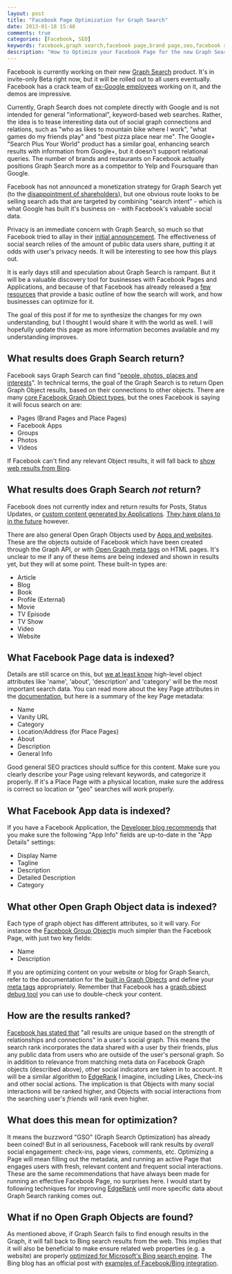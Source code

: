 ```yaml
---
layout: post
title: "Facebook Page Optimization for Graph Search"
date: 2013-01-18 15:48
comments: true
categories: [Facebook, SEO]
keywords: facebook,graph search,facebook page,brand page,seo,facebook search,open graph search,graph search rank
description: "How to Optimize your Facebook Page for the new Graph Search"
---
```


Facebook is currently working on their new [Graph Search](https://www.facebook.com/about/graphsearch) product. It's in invite-only Beta right now, but it will be rolled out to all users eventually. Facebook has a crack team of [ex-Google employees](http://techcrunch.com/2013/01/15/here-is-the-ex-googler-dream-team-that-led-facebooks-new-graph-search-tool/) working on it, and the demos are impressive.

Currently, Graph Search does not complete directly with Google and is not intended for general "informational", keyword-based web searches. Rather, the idea is to tease interesting data out of social graph connections and relations, such as "who as likes to mountain bike where I work", "what games do my friends play" and "best pizza place near me". The Google+ "Search Plus Your World" product has a similar goal, enhancing search results with information from Google+, but it doesn't support relational queries. The number of brands and restaurants on Facebook actually positions Graph Search more as a competitor to Yelp and Foursquare than Google.

Facebook has not announced a monetization strategy for Graph Search yet (to the [disappointment of shareholders](http://beta.fool.com/mariecabural/2013/01/18/facebook-graph-search-fails-impress-threatens-yelp/21787/)), but one obvious route looks to be selling search ads that are targeted by combining "search intent" - which is what Google has built it's business on - with Facebook's valuable social data.

Privacy is an immediate concern with Graph Search, so much so that Facebook tried to allay in their [initial announcement](http://newsroom.fb.com/News/562/Introducing-Graph-Search-Beta). The effectiveness of social search relies of the amount of public data users share, putting it at odds with user's privacy needs. It will be interesting to see how this plays out.

It is early days still and speculation about Graph Search is rampant. But it will be a valuable discovery tool for businesses with Facebook Pages and Applications, and because of that Facebook has already released a [few](https://developers.facebook.com/blog/post/2013/01/16/platform-updates--operation-developer-love/) [resources](http://www.facebook-studio.com/news/item/introducing-graph-search-help-people-discover-your-business) that provide a basic outline of how the search will work, and how businesses can optimize for it.

 The goal of this post if for me to synthesize the changes for my own understanding, but I thought I would share it with the world as well. I will hopefully update this page as more information becomes available and my understanding improves.

 <!-- more -->

## What results does Graph Search return?

 Facebook says Graph Search can find "[people, photos, places and interests](http://newsroom.fb.com/News/562/Introducing-Graph-Search-Beta)". In technical terms, the goal of the Graph Search is to return Open Graph Object results, based on their connections to other objects. There are many [core Facebook Graph Object types](https://developers.facebook.com/docs/reference/api/#objects), but the ones Facebook is saying it will focus search on are:

* Pages (Brand Pages and Place Pages)
* Facebook Apps
* Groups
* Photos
* Videos

If Facebook can't find any relevant Object results, it will fall back to [show web results from Bing](http://techcrunch.com/2013/01/15/if-its-not-in-graph-search-facebook-hands-your-query-off-to-bing/).

## What results does Graph Search _not_ return?

Facebook does not currently index and return results for Posts, Status Updates, or [custom content generated by Applications](http://developers.facebook.com/docs/technical-guides/opengraph/using-online-object-tool/). [They have plans to in the future](http://www.wired.com/business/2013/01/the-inside-story-of-graph-search-facebooks-weapon-to-challenge-google/all/) however.

There are also general Open Graph Objects used by [Apps and websites](http://developers.facebook.com/docs/concepts/opengraph/objects/). These are the objects outside of Facebook which have been created through the Graph API, or with [Open Graph meta tags](http://developers.facebook.com/docs/opengraphprotocol/) on HTML pages. It's unclear to me if any of these items are being indexed and shown in results yet, but they will at some point. These built-in types are:

* Article
* Blog
* Book
* Profile (External)
* Movie
* TV Episode
* TV Show
* Video
* Website

## What Facebook Page data is indexed?

Details are still scarce on this, but [we at least know](http://www.facebook-studio.com/news/item/introducing-graph-search-help-people-discover-your-business) high-level object attributes like 'name', 'about', 'description' and 'category' will be the most important search data. You can read more about the key Page attributes in the [documentation](http://developers.facebook.com/docs/reference/api/page/), but here is a summary of the key Page metadata:

* Name
* Vanity URL
* Category
* Location/Address (for Place Pages)
* About
* Description
* General Info

Good general SEO practices should suffice for this content. Make sure you clearly describe your Page using relevant keywords, and categorize it properly. If it's a Place Page with a physical location, make sure the address is correct so location or "geo" searches will work properly.

## What Facebook App data is indexed?

If you have a Facebook Application, the [Developer blog recommends](https://developers.facebook.com/blog/post/2013/01/16/platform-updates--operation-developer-love/) that you make sure the following "App Info" fields are up-to-date in the  "App Details" settings:

* Display Name
* Tagline
* Description
* Detailed Description
* Category

## What other Open Graph Object data is indexed?

Each type of graph object has different attributes, so it will vary. For instance the [Facebook Group Object](http://developers.facebook.com/docs/reference/api/group/)is much simpler than the Facebook Page, with just two key fields:

* Name
* Description

If you are optimizing content on your website or blog for Graph Search, refer to the documentation for the [built in Graph Objects](http://developers.facebook.com/docs/concepts/opengraph/objects/) and define your [meta tags](http://developers.facebook.com/docs/opengraphprotocol/) appropriately. Remember that Facebook has a [graph object debug tool](http://developers.facebook.com/tools/debug) you can use to double-check your content.

## How are the results ranked?

[Facebook has stated that](http://newsroom.fb.com/News/562/Introducing-Graph-Search-Beta) "all results are unique based on the strength of relationships and connections" in a user's social graph. This means the search rank incorporates the data shared with a user by their friends, plus any public data from users who are outside of the user's personal graph. So in addition to relevance from matching meta data on Facebook Graph objects (described above), other social indicators are taken in to account. It will be a similar algorithm to [EdgeRank](http://whatisedgerank.com/) I imagine, including Likes, Check-ins and other social actions. The implication is that Objects with many social interactions will be ranked higher, and Objects with social interactions from the searching user's _friends_ will rank even higher.

## What does this mean for optimization?

It means the buzzword "GSO" (Graph Search Optimization) has already been coined! But in all seriousness, Facebook will rank results by _overall_ social engagement: check-ins, page views, comments, etc. Optimizing a Page will mean filling out the metadata, and running an active Page that engages users with fresh, relevant content and frequent social interactions. These are the same recommendations that have always been made for running an effective Facebook Page, no surprises here. I would start by following techniques for improving [EdgeRank](http://whatisedgerank.com/) until more specific data about Graph Search ranking comes out.

## What if no Open Graph Objects are found?

As mentioned above, if Graph Search fails to find enough results in the Graph, it will fall back to Bing search results from the web. This implies that it will also be beneficial to make ensure related web properties (e.g. a website) are properly [optimized for Microsoft's Bing search engine](http://www.bing.com/community/site_blogs/b/webmaster/archive/2009/09/03/search-engine-optimization-for-bing.aspx). The Bing blog has an official post with [examples of Facebook/Bing integration](http://www.bing.com/community/site_blogs/b/search/archive/2013/01/15/sof.aspx).